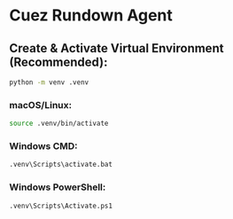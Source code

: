 # Cuez Rundown Agent
## Create & Activate Virtual Environment (Recommended):

```bash
python -m venv .venv
```
### macOS/Linux:

```bash
source .venv/bin/activate
```
### Windows CMD:
```bash
.venv\Scripts\activate.bat
```

### Windows PowerShell:
```bash
.venv\Scripts\Activate.ps1
```